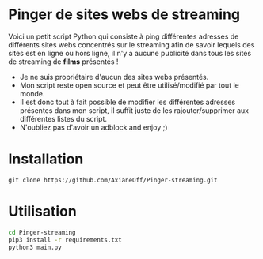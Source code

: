 # Pinger de sites webs de streaming
Voici un petit script Python qui consiste à ping différentes adresses de différents sites webs concentrés sur le streaming afin de savoir lequels des sites est en ligne ou hors ligne, il n'y a aucune publicité dans tous les sites de streaming de **films** présentés !
- Je ne suis propriétaire d'aucun des sites webs présentés.
- Mon script reste open source et peut être utilisé/modifié par tout le monde.
- Il est donc tout à fait possible de modifier les différentes adresses présentes dans mon script, il suffit juste de les rajouter/supprimer aux différentes listes du script.
- N'oubliez pas d'avoir un adblock and enjoy ;)
# Installation
```git clone https://github.com/AxianeOff/Pinger-streaming.git```
# Utilisation
```bash
cd Pinger-streaming
pip3 install -r requirements.txt
python3 main.py
```
